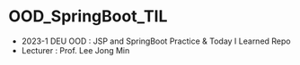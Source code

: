 # OOD_SpringBoot_TIL
- 2023-1 DEU OOD : JSP and SpringBoot Practice & Today I Learned Repo
- Lecturer : Prof. Lee Jong Min
